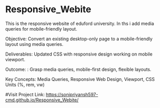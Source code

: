 # Responsive_Webite
This is the responsive website of eduford university. In ths i add media queries for mobile-friendly layout.

Objective: Convert an existing desktop-only page to a mobile-friendly layout using media
queries.<br>

Deliverables: Updated CSS with responsive design working on mobile viewport.

Outcome: : Grasp media queries, mobile-first design, flexible layouts.

Key Concepts: Media Queries, Responsive Web Design, Viewport, CSS Units (%, rem, vw)

#Visit Project
Link: https://sonipriyansh597-cmd.github.io/Responsive_Webite/

